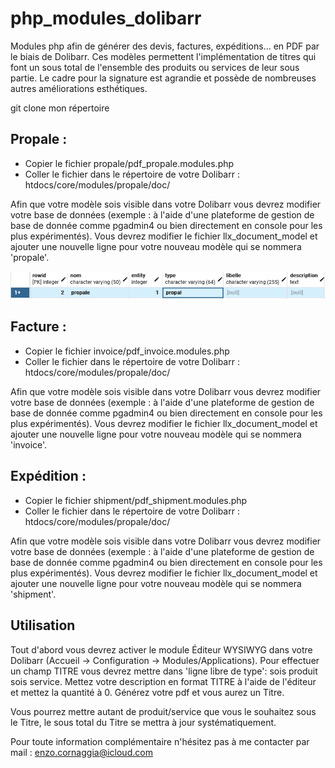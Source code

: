 # php_modules_dolibarr
Modules php afin de générer des devis, factures, expéditions... en PDF par le biais de Dolibarr.
Ces modèles permettent l'implémentation de titres qui font un sous total de l'ensemble des produits ou services de leur sous partie.
Le cadre pour la signature est agrandie et possède de nombreuses autres améliorations esthétiques.

git clone mon répertoire

## Propale :

- Copier le fichier propale/pdf_propale.modules.php 
- Coller le fichier dans le répertoire de votre Dolibarr : htdocs/core/modules/propale/doc/

Afin que votre modèle sois visible dans votre Dolibarr vous devrez modifier votre base de données (exemple : à l'aide d'une plateforme de gestion de base de donnée comme pgadmin4 ou bien directement en console pour les plus expérimentés).
Vous devrez modifier le fichier llx_document_model et ajouter une nouvelle ligne pour votre nouveau modèle qui se nommera 'propale'.

![Cover](img/Capture.PNG)

## Facture :

- Copier le fichier invoice/pdf_invoice.modules.php 
- Coller le fichier dans le répertoire de votre Dolibarr : htdocs/core/modules/propale/doc/

Afin que votre modèle sois visible dans votre Dolibarr vous devrez modifier votre base de données (exemple : à l'aide d'une plateforme de gestion de base de donnée comme pgadmin4 ou bien directement en console pour les plus expérimentés).
Vous devrez modifier le fichier llx_document_model et ajouter une nouvelle ligne pour votre nouveau modèle qui se nommera 'invoice'.

## Expédition :

- Copier le fichier shipment/pdf_shipment.modules.php 
- Coller le fichier dans le répertoire de votre Dolibarr : htdocs/core/modules/propale/doc/

Afin que votre modèle sois visible dans votre Dolibarr vous devrez modifier votre base de données (exemple : à l'aide d'une plateforme de gestion de base de donnée comme pgadmin4 ou bien directement en console pour les plus expérimentés).
Vous devrez modifier le fichier llx_document_model et ajouter une nouvelle ligne pour votre nouveau modèle qui se nommera 'shipment'.


## Utilisation

Tout d'abord vous devrez activer le module Éditeur WYSIWYG dans votre Dolibarr (Accueil -> Configuration -> Modules/Applications).
Pour effectuer un champ TITRE vous devrez mettre dans 'ligne libre de type': sois produit sois service.
Mettez votre description en format TITRE à l'aide de l'éditeur et mettez la quantité à 0.
Générez votre pdf et vous aurez un Titre.

Vous pourrez mettre autant de produit/service que vous le souhaitez sous le Titre, le sous total du Titre se mettra à jour systématiquement.


Pour toute information complémentaire n'hésitez pas à me contacter par mail : enzo.cornaggia@icloud.com
